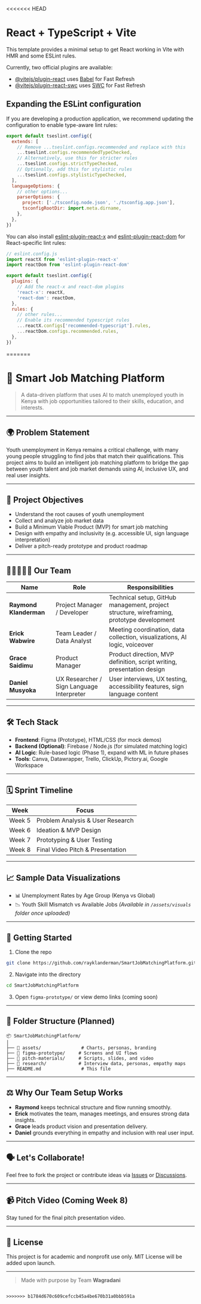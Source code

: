 <<<<<<< HEAD
# React + TypeScript + Vite

This template provides a minimal setup to get React working in Vite with HMR and some ESLint rules.

Currently, two official plugins are available:

- [@vitejs/plugin-react](https://github.com/vitejs/vite-plugin-react/blob/main/packages/plugin-react/README.md) uses [Babel](https://babeljs.io/) for Fast Refresh
- [@vitejs/plugin-react-swc](https://github.com/vitejs/vite-plugin-react-swc) uses [SWC](https://swc.rs/) for Fast Refresh

## Expanding the ESLint configuration

If you are developing a production application, we recommend updating the configuration to enable type-aware lint rules:

```js
export default tseslint.config({
  extends: [
    // Remove ...tseslint.configs.recommended and replace with this
    ...tseslint.configs.recommendedTypeChecked,
    // Alternatively, use this for stricter rules
    ...tseslint.configs.strictTypeChecked,
    // Optionally, add this for stylistic rules
    ...tseslint.configs.stylisticTypeChecked,
  ],
  languageOptions: {
    // other options...
    parserOptions: {
      project: ['./tsconfig.node.json', './tsconfig.app.json'],
      tsconfigRootDir: import.meta.dirname,
    },
  },
})
```

You can also install [eslint-plugin-react-x](https://github.com/Rel1cx/eslint-react/tree/main/packages/plugins/eslint-plugin-react-x) and [eslint-plugin-react-dom](https://github.com/Rel1cx/eslint-react/tree/main/packages/plugins/eslint-plugin-react-dom) for React-specific lint rules:

```js
// eslint.config.js
import reactX from 'eslint-plugin-react-x'
import reactDom from 'eslint-plugin-react-dom'

export default tseslint.config({
  plugins: {
    // Add the react-x and react-dom plugins
    'react-x': reactX,
    'react-dom': reactDom,
  },
  rules: {
    // other rules...
    // Enable its recommended typescript rules
    ...reactX.configs['recommended-typescript'].rules,
    ...reactDom.configs.recommended.rules,
  },
})
```
=======

# 💼 Smart Job Matching Platform 

> A data-driven platform that uses AI to match unemployed youth in Kenya with job opportunities tailored to their skills, education, and interests.

---

## 🌍 Problem Statement

Youth unemployment in Kenya remains a critical challenge, with many young people struggling to find jobs that match their qualifications. This project aims to build an intelligent job matching platform to bridge the gap between youth talent and job market demands using AI, inclusive UX, and real user insights.

---

## 🎯 Project Objectives

- Understand the root causes of youth unemployment
- Collect and analyze job market data
- Build a Minimum Viable Product (MVP) for smart job matching
- Design with empathy and inclusivity (e.g. accessible UI, sign language interpretation)
- Deliver a pitch-ready prototype and product roadmap

---

## 🧑🏽‍🤝‍🧑🏽 Our Team

| Name | Role | Responsibilities |
|------|------|------------------|
| **Raymond Klanderman** | Project Manager / Developer | Technical setup, GitHub management, project structure, wireframing, prototype development |
| **Erick Wabwire** | Team Leader / Data Analyst | Meeting coordination, data collection, visualizations, AI logic, voiceover |
| **Grace Saidimu** | Product Manager | Product direction, MVP definition, script writing, presentation design |
| **Daniel Musyoka** | UX Researcher / Sign Language Interpreter | User interviews, UX testing, accessibility features, sign language content |

---

## 🛠️ Tech Stack

- **Frontend**: Figma (Prototype), HTML/CSS (for mock demos)
- **Backend (Optional)**: Firebase / Node.js (for simulated matching logic)
- **AI Logic**: Rule-based logic (Phase 1), expand with ML in future phases
- **Tools**: Canva, Datawrapper, Trello, ClickUp, Pictory.ai, Google Workspace

---

## 🗓️ Sprint Timeline

| Week | Focus |
|------|-------|
| Week 5 | Problem Analysis & User Research |
| Week 6 | Ideation & MVP Design |
| Week 7 | Prototyping & User Testing |
| Week 8 | Final Video Pitch & Presentation |

---

## 📈 Sample Data Visualizations

- 📊 Unemployment Rates by Age Group (Kenya vs Global)
- 📉 Youth Skill Mismatch vs Available Jobs
*(Available in `/assets/visuals` folder once uploaded)*

---

## 🚀 Getting Started

1. Clone the repo  
```bash
git clone https://github.com/rayklanderman/SmartJobMatchingPlatform.git
```

2. Navigate into the directory  
```bash
cd SmartJobMatchingPlatform
```

3. Open `figma-prototype/` or view demo links (coming soon)

---

## 📁 Folder Structure (Planned)

```
📦 SmartJobMatchingPlatform/
│
├── 📂 assets/               # Charts, personas, branding
├── 📂 figma-prototype/     # Screens and UI flows
├── 📂 pitch-materials/     # Scripts, slides, and video
├── 📂 research/            # Interview data, personas, empathy maps
├── README.md               # This file
```

---

## ⚖️ Why Our Team Setup Works

- **Raymond** keeps technical structure and flow running smoothly.
- **Erick** motivates the team, manages meetings, and ensures strong data insights.
- **Grace** leads product vision and presentation delivery.
- **Daniel** grounds everything in empathy and inclusion with real user input.

---

## 🗣️ Let's Collaborate!

Feel free to fork the project or contribute ideas via [Issues](https://github.com/rayklanderman/SmartJobMatchingPlatform/issues) or [Discussions](https://github.com/rayklanderman/SmartJobMatchingPlatform/discussions).

---

## 📹 Pitch Video (Coming Week 8)

Stay tuned for the final pitch presentation video.

---

## 📜 License

This project is for academic and nonprofit use only. MIT License will be added upon launch.

---

> Made with purpose by Team **Wagradani**  
```

>>>>>>> b1784d670c609cefccb45a4be670b31a0bbb591a
